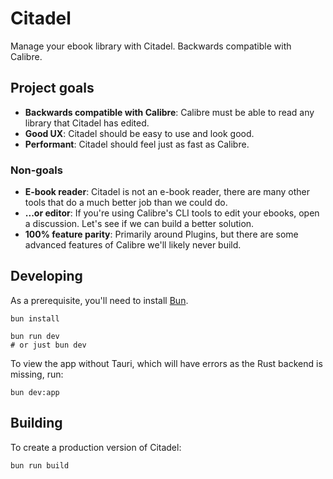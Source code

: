# Citadel

Manage your ebook library with Citadel. Backwards compatible with Calibre.

## Project goals

- **Backwards compatible with Calibre**: Calibre must be able to read any library that Citadel has edited.
- **Good UX**: Citadel should be easy to use and look good.
- **Performant**: Citadel should feel just as fast as Calibre.

### Non-goals

- **E-book reader**: Citadel is not an e-book reader, there are many other tools that do a much better job than we could do.
- **...or editor**: If you're using Calibre's CLI tools to edit your ebooks, open a discussion. Let's see if we can build a better solution.
- **100% feature parity**: Primarily around Plugins, but there are some advanced features of Calibre we'll likely never build.

## Developing

As a prerequisite, you'll need to install [Bun](https://bun.sh).

```fish
bun install

bun run dev
# or just bun dev
```

To view the app without Tauri, which will have errors as the Rust backend is missing, run:

```fish
bun dev:app
```

## Building

To create a production version of Citadel:

```bash
bun run build
```
